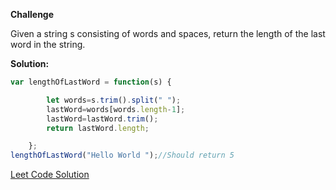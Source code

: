 **Challenge**

Given a string s consisting of words and spaces, return the length of the last word in the string.

**Solution:**

```js
var lengthOfLastWord = function(s) {

        let words=s.trim().split(" ");
        lastWord=words[words.length-1];
        lastWord=lastWord.trim();
        return lastWord.length;

    };
lengthOfLastWord("Hello World ");//Should return 5
```

[Leet Code Solution](https://leetcode.com/problems/length-of-last-word/submissions/978716398/)